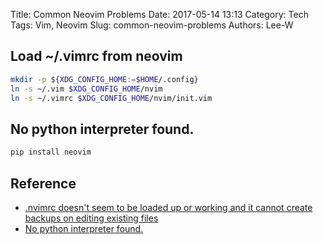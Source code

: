 Title: Common Neovim Problems
Date: 2017-05-14 13:13
Category: Tech
Tags: Vim, Neovim
Slug: common-neovim-problems
Authors: Lee-W

<!--more-->

## Load ~/.vimrc from neovim

```sh
mkdir -p ${XDG_CONFIG_HOME:=$HOME/.config}
ln -s ~/.vim $XDG_CONFIG_HOME/nvim
ln -s ~/.vimrc $XDG_CONFIG_HOME/nvim/init.vim
```

## No python interpreter found.

```sh
pip install neovim
```

## Reference

* [.nvimrc doesn't seem to be loaded up or working and it cannot create backups on editing existing files](https://github.com/neovim/neovim/issues/3536)
* [No python interpreter found.](https://github.com/neovim/neovim/issues/1755)
